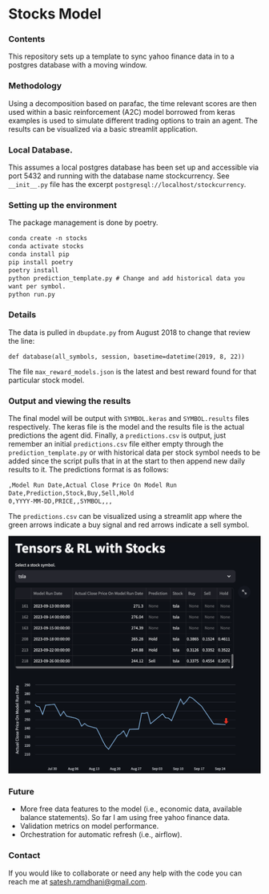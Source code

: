 # Stocks Model

### Contents 
This repository sets up a template to sync yahoo finance data in to a postgres database with a moving window.  

### Methodology
Using a decomposition based on parafac, the time relevant scores are then used within a basic reinforcement (A2C) model borrowed from keras examples is used to simulate different trading options to train an agent. The results can be visualized via a basic streamlit application.

### Local Database. 
This assumes a local postgres database has been set up and accessible via port 5432 and running with the database name stockcurrency. See ```__init__.py``` file has the excerpt ```postgresql://localhost/stockcurrency```.

### Setting up the environment
The package management is done by poetry. 
```
conda create -n stocks
conda activate stocks
conda install pip
pip install poetry
poetry install
python prediction_template.py # Change and add historical data you want per symbol.
python run.py
```
### Details
The data is pulled in ```dbupdate.py``` from August 2018 to change that review the line:
```
def database(all_symbols, session, basetime=datetime(2019, 8, 22))
```
The file ```max_reward_models.json``` is the latest and best reward found for that particular stock model.

### Output and viewing the results
The final model will be output with ```SYMBOL.keras``` and ```SYMBOL.results``` files respectively. The keras file is the model and the results file is the actual predictions the agent did. Finally, a ```predictions.csv``` is output, just remember an initial ```predictions.csv``` file either empty through the ```prediction_template.py``` or with historical data per stock symbol needs to be added since the script pulls that in at the start to then append new daily results to it. The predictions format is as follows:
```
,Model Run Date,Actual Close Price On Model Run Date,Prediction,Stock,Buy,Sell,Hold
0,YYYY-MM-DD,PRICE,,SYMBOL,,,
```
The ```predictions.csv``` can be visualized using a streamlit app where the green arrows indicate a buy signal and red arrows indicate a sell symbol. 

![Mode prediction results when visualized with streamlit.](tensorsRLStocks.png)

### Future
- More free data features to the model (i.e., economic data, available balance statements). So far I am using free yahoo finance data.
- Validation metrics on model performance.
- Orchestration for automatic refresh (i.e., airflow).

### Contact 
If you would like to collaborate or need any help with the code you can reach me at satesh.ramdhani@gmail.com. 